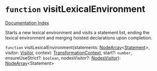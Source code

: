 # `function` visitLexicalEnvironment

[Documentation Index](../README.md)

Starts a new lexical environment and visits a statement list, ending the lexical environment
and merging hoisted declarations upon completion.

`function` visitLexicalEnvironment(statements: [NodeArray](../private.interface.NodeArray/README.md)\<[Statement](../private.interface.Statement/README.md)>, visitor: [Visitor](../private.type.Visitor/README.md), context: [TransformationContext](../private.interface.TransformationContext/README.md), start?: `number`, ensureUseStrict?: `boolean`, nodesVisitor?: [NodesVisitor](../private.interface.NodesVisitor/README.md)): [NodeArray](../private.interface.NodeArray/README.md)\<Statement>